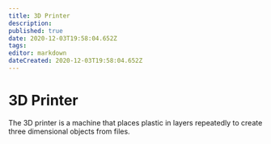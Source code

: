 ```yaml
---
title: 3D Printer
description: 
published: true
date: 2020-12-03T19:58:04.652Z
tags: 
editor: markdown
dateCreated: 2020-12-03T19:58:04.652Z
---
```


# 3D Printer
The 3D printer is a machine that places plastic in layers repeatedly to create three dimensional objects from files.
